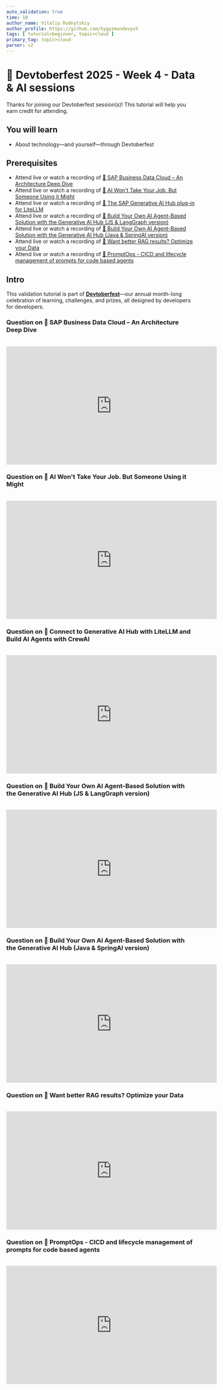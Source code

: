 ```yaml
---
auto_validation: true
time: 10
author_name: Vitaliy Rudnytskiy
author_profile: https://github.com/Sygyzmundovych
tags: [ tutorial>beginner, topic>cloud ]
primary_tag: topic>cloud
parser: v2
---
```

  
# 🔵 Devtoberfest 2025 - Week 4 - Data & AI sessions

<!-- description --> Thanks for joining our Devtoberfest session(s)! This tutorial will help you earn credit for attending.

## You will learn

- About technology—and yourself—through Devtoberfest

## Prerequisites

- Attend live or watch a recording of [🔵 SAP Business Data Cloud – An Architecture Deep Dive](https://community.sap.com/t5/devtoberfest/sap-business-data-cloud-an-architecture-deep-dive/ev-p/14214642)
- Attend live or watch a recording of [🔵 AI Won't Take Your Job. But Someone Using it Might](https://community.sap.com/t5/devtoberfest/ai-won-t-take-your-job-but-someone-using-it-might/ev-p/14207268)
- Attend live or watch a recording of [🔵 The SAP Generative AI Hub plug-in for LiteLLM](https://community.sap.com/t5/devtoberfest/the-sap-generative-ai-hub-plug-in-for-litellm/ev-p/14217011)
- Attend live or watch a recording of [🔵 Build Your Own AI Agent-Based Solution with the Generative AI Hub (JS & LangGraph version)](https://community.sap.com/t5/devtoberfest/build-your-own-ai-agent-based-solution-with-the-generative-ai-hub-js-amp/ev-p/14219946)
- Attend live or watch a recording of [🔵 Build Your Own AI Agent-Based Solution with the Generative AI Hub (Java & SpringAI version)](https://community.sap.com/t5/devtoberfest/build-your-own-ai-agent-based-solution-with-the-generative-ai-hub-java-amp/ev-p/14219968)
- Attend live or watch a recording of [🔵 Want better RAG results? Optimize your Data](https://community.sap.com/t5/devtoberfest/want-better-rag-results-optimize-your-data/ev-p/14217033)
- Attend live or watch a recording of [🔵 PromptOps - CICD and lifecycle management of prompts for code based agents](https://community.sap.com/t5/devtoberfest/promptops-cicd-and-lifecycle-management-of-prompts-for-code-based-agents/ev-p/14242147)

## Intro

This validation tutorial is part of **[Devtoberfest](https://community.sap.com/t5/devtoberfest/gh-p/Devtoberfest)**—our annual month-long celebration of learning, challenges, and prizes, all designed by developers for developers.

### Question on 🔵 SAP Business Data Cloud – An Architecture Deep Dive

<div>&nbsp;</div><iframe width="560" height="315" src="https://www.youtube.com/embed/X6TzLgtNjDI" frameborder="0" allowfullscreen></iframe>

### Question on 🔵 AI Won't Take Your Job. But Someone Using it Might

<div>&nbsp;</div><iframe width="560" height="315" src="https://www.youtube.com/embed/16UFIuNYVo0" frameborder="0" allowfullscreen></iframe> 

### Question on 🔵 Connect to Generative AI Hub with LiteLLM and Build AI Agents with CrewAI

<div>&nbsp;</div><iframe width="560" height="315" src="https://www.youtube.com/embed/osVV9lqm3ms" frameborder="0" allowfullscreen></iframe> 

### Question on 🔵 Build Your Own AI Agent-Based Solution with the Generative AI Hub (JS & LangGraph version)

<div>&nbsp;</div><iframe width="560" height="315" src="https://www.youtube.com/embed/1W4_ZWHLhYo" frameborder="0" allowfullscreen></iframe> 

### Question on 🔵 Build Your Own AI Agent-Based Solution with the Generative AI Hub (Java & SpringAI version)

<div>&nbsp;</div><iframe width="560" height="315" src="https://www.youtube.com/embed/DRQfo5X6MOc" frameborder="0" allowfullscreen></iframe> 

### Question on 🔵 Want better RAG results? Optimize your Data

<div>&nbsp;</div><iframe width="560" height="315" src="https://www.youtube.com/embed/0r-h-3YMRj4" frameborder="0" allowfullscreen></iframe> 

### Question on 🔵 PromptOps - CICD and lifecycle management of prompts for code based agents

<div>&nbsp;</div><iframe width="560" height="315" src="https://www.youtube.com/embed/4gPydCXtjbc" frameborder="0" allowfullscreen></iframe> 
